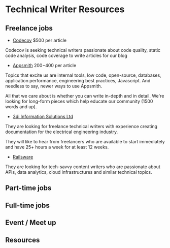 # Technical Writer Resources




## Freelance jobs
- [Codecov](https://about.codecov.io/write-for-us/) $500 per article

Codecov is seeking technical writers passionate about code quality, static code analysis, code coverage to write articles for our blog

- [Appsmith](https://www.appsmith.com/blog/launching-the-appsmith-writers-program) $200-$400 per article

Topics that excite us are internal tools, low code, open-source, databases, application performance, engineering best practices, Javascript. And needless to say, newer ways to use Appsmith.

All that we care about is whether you can write in-depth and in detail. We're looking for long-form pieces which help educate our community (1500 words and up).

- [3di Information Solutions Ltd](https://3di-info.com/join-us/)

They are looking for freelance technical writers with experience creating documentation for the electrical engineering industry.

They will like to hear from freelancers who are available to start immediately and have 25+ hours a week for at least 12 weeks.


- [Railsware](https://railsware.com/careers/)

They are looking for tech-savvy content writers who are passionate about APIs, data analytics, cloud infrastructures and similar technical topics. 


## Part-time jobs


## Full-time jobs


## Event / Meet up






## Resources 
